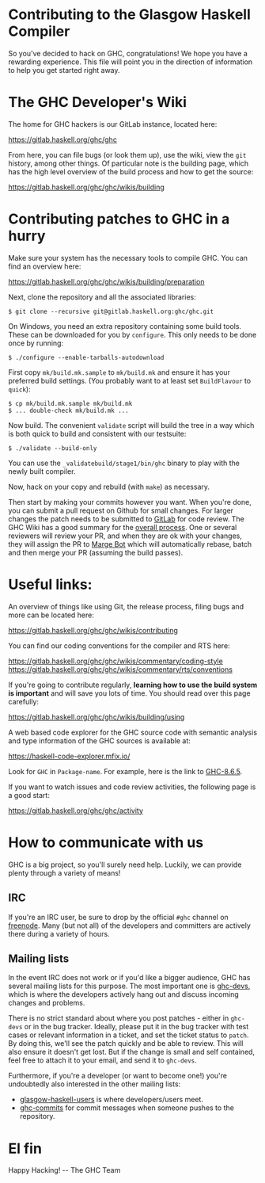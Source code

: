 Contributing to the Glasgow Haskell Compiler
============================================

So you've decided to hack on GHC, congratulations! We hope you have a
rewarding experience. This file will point you in the direction of
information to help you get started right away.

The GHC Developer's Wiki
========================

The home for GHC hackers is our GitLab instance, located here:

<https://gitlab.haskell.org/ghc/ghc>

From here, you can file bugs (or look them up), use the wiki, view the
`git` history, among other things. Of particular note is the building
page, which has the high level overview of the build process and how
to get the source:

<https://gitlab.haskell.org/ghc/ghc/wikis/building>

Contributing patches to GHC in a hurry
======================================

Make sure your system has the necessary tools to compile GHC. You can
find an overview here:

<https://gitlab.haskell.org/ghc/ghc/wikis/building/preparation>

Next, clone the repository and all the associated libraries:

```
$ git clone --recursive git@gitlab.haskell.org:ghc/ghc.git
```

On Windows, you need an extra repository containing some build tools.
These can be downloaded for you by `configure`. This only needs to be done once by running:

```
$ ./configure --enable-tarballs-autodownload
```

First copy `mk/build.mk.sample` to `mk/build.mk` and ensure it has
your preferred build settings. (You probably want to at least set
`BuildFlavour` to `quick`):

```
$ cp mk/build.mk.sample mk/build.mk
$ ... double-check mk/build.mk ...
```

Now build. The convenient `validate` script will build the tree in a way which
is both quick to build and consistent with our testsuite:

```
$ ./validate --build-only
```

You can use the `_validatebuild/stage1/bin/ghc` binary to play with the
newly built compiler.

Now, hack on your copy and rebuild (with `make`) as necessary.

Then start by making your commits however you want. When you're done, you can submit
a pull request on Github for small changes. For larger changes the patch needs to be
submitted to [GitLab](https://gitlab.haskell.org/ghc/ghc/merge_requests) for code review.
The GHC Wiki has a good summary for the [overall process](https://gitlab.haskell.org/ghc/ghc/wikis/working-conventions/fixing-bugs). One or several reviewers will review your PR, and when they are ok with your changes, they will assign the PR to [Marge Bot](https://gitlab.haskell.org/marge-bot) which will automatically rebase, batch and then merge your PR (assuming the build passes).


Useful links:
=============

An overview of things like using Git, the release process, filing bugs
and more can be located here:

<https://gitlab.haskell.org/ghc/ghc/wikis/contributing>

You can find our coding conventions for the compiler and RTS here:

<https://gitlab.haskell.org/ghc/ghc/wikis/commentary/coding-style>
<https://gitlab.haskell.org/ghc/ghc/wikis/commentary/rts/conventions>

If you're going to contribute regularly, **learning how to use the
build system is important** and will save you lots of time. You should
read over this page carefully:

<https://gitlab.haskell.org/ghc/ghc/wikis/building/using>

A web based code explorer for the GHC source code with semantic analysis
and type information of the GHC sources is available at:

<https://haskell-code-explorer.mfix.io/>

Look for `GHC` in `Package-name`. For example, here is the link to
[GHC-8.6.5](https://haskell-code-explorer.mfix.io/package/ghc-8.6.5).

If you want to watch issues and code review activities, the following page is a good start:

<https://gitlab.haskell.org/ghc/ghc/activity>


How to communicate with us
==========================

GHC is a big project, so you'll surely need help. Luckily, we can
provide plenty through a variety of means!

## IRC

If you're an IRC user, be sure to drop by the official `#ghc` channel
on [freenode](http://freenode.org). Many (but not all) of the
developers and committers are actively there during a variety of
hours.

## Mailing lists

In the event IRC does not work or if you'd like a bigger audience, GHC
has several mailing lists for this purpose. The most important one is
[ghc-devs](http://www.haskell.org/pipermail/ghc-devs/), which is where
the developers actively hang out and discuss incoming changes and
problems.

There is no strict standard about where you post patches - either in
`ghc-devs` or in the bug tracker. Ideally, please put it in the bug
tracker with test cases or relevant information in a ticket, and set
the ticket status to `patch`. By doing this, we'll see the patch
quickly and be able to review. This will also ensure it doesn't get
lost. But if the change is small and self contained, feel free to
attach it to your email, and send it to `ghc-devs`.

Furthermore, if you're a developer (or want to become one!) you're
undoubtedly also interested in the other mailing lists:

 * [glasgow-haskell-users](http://www.haskell.org/mailman/listinfo/glasgow-haskell-users)
   is where developers/users meet.
 * [ghc-commits](http://www.haskell.org/mailman/listinfo/ghc-commits)
   for commit messages when someone pushes to the repository.

El fin
======

Happy Hacking!  -- The GHC Team
